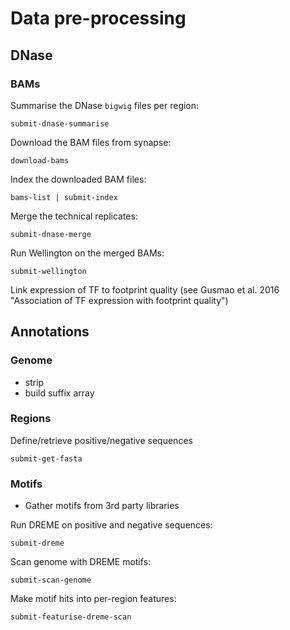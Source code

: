 
# Data pre-processing

## DNase

### BAMs

Summarise the DNase `bigwig` files per region:

    submit-dnase-summarise

Download the BAM files from synapse:

    download-bams

Index the downloaded BAM files:

    bams-list | submit-index

Merge the technical replicates:

    submit-dnase-merge

Run Wellington on the merged BAMs:

    submit-wellington

Link expression of TF to footprint quality (see Gusmao et al. 2016 "Association of TF expression with footprint quality")


## Annotations

### Genome

- strip
- build suffix array


### Regions

Define/retrieve positive/negative sequences

    submit-get-fasta


### Motifs

- Gather motifs from 3rd party libraries

Run DREME on positive and negative sequences:

    submit-dreme

Scan genome with DREME motifs:

    submit-scan-genome

Make motif hits into per-region features:

    submit-featurise-dreme-scan
